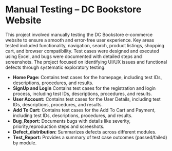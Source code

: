 # Manual Testing – DC Bookstore Website

This project involved manually testing the DC Bookstore e-commerce website to ensure a smooth and error-free user experience. Key areas tested included functionality, navigation, search, product listings, shopping cart, and browser compatibility. Test cases were designed and executed using Excel, and bugs were documented with detailed steps and screenshots. The project focused on identifying UI/UX issues and functional defects through systematic exploratory testing.

- **Home Page:** Contains test cases for the homepage, including test IDs, descriptions, procedures, and results.
- **SignUp and Login** Contains test cases for the registration and login process, including test IDs, descriptions, procedures, and results.
- **User Account:** Contains test cases for the User Details, including test IDs, descriptions, procedures, and results.
- **Add To Cart:** Contains test cases for the Add To Cart and Payment, including test IDs, descriptions, procedures, and results.
- **Bug_Report:** Documents bugs with details like severity, priority,reproduction steps and screeshots.
- **Defect_distribution:** Summarizes defects across different modules.
- **Test_Report:** Provides a summary of test case outcomes (passed/failed) by module.
